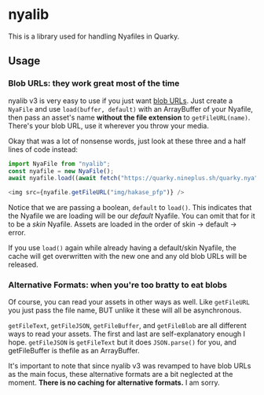 # nyalib

This is a library used for handling Nyafiles in Quarky.

## Usage

### Blob URLs: they work great most of the time

nyalib v3 is very easy to use if you just want [blob URLs](https://www.w3.org/TR/FileAPI/#url). Just create a `NyaFile` and use `load(buffer, default)` with an ArrayBuffer of your Nyafile, then pass an asset's name **without the file extension** to `getFileURL(name)`. There's your blob URL, use it wherever you throw your media.

Okay that was a lot of nonsense words, just look at these three and a half lines of code instead:

```js
import NyaFile from "nyalib";
const nyafile = new NyaFile();
await nyafile.load((await fetch("https://quarky.nineplus.sh/quarky.nya")).arrayBuffer(), true);

<img src={nyafile.getFileURL("img/hakase_pfp")} />
```

Notice that we are passing a boolean, `default` to `load()`. This indicates that the Nyafile we are loading will be our *default* Nyafile. You can omit that for it to be a *skin* Nyafile. Assets are loaded in the order of skin -> default -> error.

If you use `load()` again while already having a default/skin Nyafile, the cache will get overwritten with the new one and any old blob URLs will be released.

### Alternative Formats: when you're too bratty to eat blobs

Of course, you can read your assets in other ways as well. Like `getFileURL` you just pass the file name, BUT unlike it these will all be asynchronous.

`getFileText`, `getFileJSON`, `getFileBuffer`, and `getFileBlob` are all different ways to read your assets. The first and last are self-explanatory enough I hope. `getFileJSON` is `getFileText` but it does `JSON.parse()` for you, and getFileBuffer is thefile as an ArrayBuffer.

It's important to note that since nyalib v3 was revamped to have blob URLs as the main focus, these alternative formats are a bit neglected at the moment. **There is no caching for alternative formats.** I am sorry.
